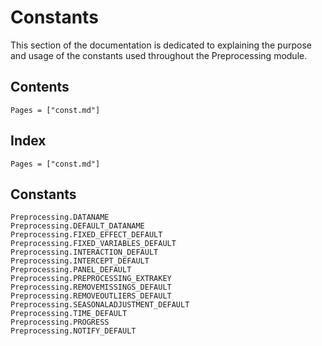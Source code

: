 # Constants

This section of the documentation is dedicated to explaining the purpose and usage of the constants used throughout the Preprocessing module.

## Contents

```@contents
Pages = ["const.md"]
```

## Index

```@index
Pages = ["const.md"]
```

## Constants

```@docs
Preprocessing.DATANAME
Preprocessing.DEFAULT_DATANAME
Preprocessing.FIXED_EFFECT_DEFAULT
Preprocessing.FIXED_VARIABLES_DEFAULT
Preprocessing.INTERACTION_DEFAULT
Preprocessing.INTERCEPT_DEFAULT
Preprocessing.PANEL_DEFAULT
Preprocessing.PREPROCESSING_EXTRAKEY
Preprocessing.REMOVEMISSINGS_DEFAULT
Preprocessing.REMOVEOUTLIERS_DEFAULT
Preprocessing.SEASONALADJUSTMENT_DEFAULT
Preprocessing.TIME_DEFAULT
Preprocessing.PROGRESS
Preprocessing.NOTIFY_DEFAULT
```
